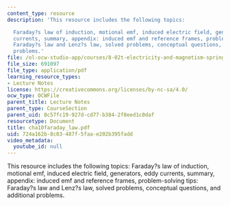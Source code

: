 ```yaml
---
content_type: resource
description: 'This resource includes the following topics:

  Faraday?s law of induction, motional emf, induced electric field, generators, eddy
  currents, summary, appendix: induced emf and reference frames, problem-solving tips:
  Faraday?s law and Lenz?s law, solved problems, conceptual questions, and additional
  problems.'
file: /ol-ocw-studio-app/courses/8-02t-electricity-and-magnetism-spring-2005/724a162b8c03487f5faae202b395fadd_cha10faraday_law.pdf
file_size: 691097
file_type: application/pdf
learning_resource_types:
- Lecture Notes
license: https://creativecommons.org/licenses/by-nc-sa/4.0/
ocw_type: OCWFile
parent_title: Lecture Notes
parent_type: CourseSection
parent_uid: 8c57fc19-927d-cd77-b384-2f8eed1c0daf
resourcetype: Document
title: cha10faraday_law.pdf
uid: 724a162b-8c03-487f-5faa-e202b395fadd
video_metadata:
  youtube_id: null
---
```

This resource includes the following topics:
Faraday?s law of induction, motional emf, induced electric field, generators, eddy currents, summary, appendix: induced emf and reference frames, problem-solving tips: Faraday?s law and Lenz?s law, solved problems, conceptual questions, and additional problems.